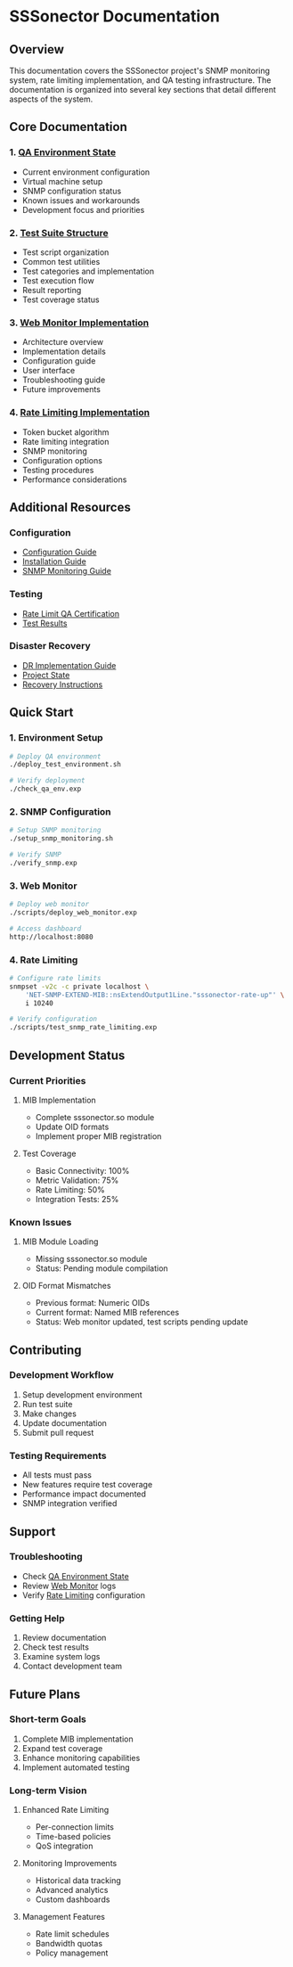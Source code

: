 # SSSonector Documentation

## Overview

This documentation covers the SSSonector project's SNMP monitoring system, rate limiting implementation, and QA testing infrastructure. The documentation is organized into several key sections that detail different aspects of the system.

## Core Documentation

### 1. [QA Environment State](qa_environment_state.md)
- Current environment configuration
- Virtual machine setup
- SNMP configuration status
- Known issues and workarounds
- Development focus and priorities

### 2. [Test Suite Structure](test_suite_structure.md)
- Test script organization
- Common test utilities
- Test categories and implementation
- Test execution flow
- Result reporting
- Test coverage status

### 3. [Web Monitor Implementation](web_monitor.md)
- Architecture overview
- Implementation details
- Configuration guide
- User interface
- Troubleshooting guide
- Future improvements

### 4. [Rate Limiting Implementation](rate_limiting_implementation.md)
- Token bucket algorithm
- Rate limiting integration
- SNMP monitoring
- Configuration options
- Testing procedures
- Performance considerations

## Additional Resources

### Configuration
- [Configuration Guide](configuration_guide.md)
- [Installation Guide](installation.md)
- [SNMP Monitoring Guide](snmp_monitoring.md)

### Testing
- [Rate Limit QA Certification](rate_limit_qa_certification.md)
- [Test Results](../test/test_results.md)

### Disaster Recovery
- [DR Implementation Guide](disaster_recovery/dr_implementation_guide.md)
- [Project State](disaster_recovery/project/project_state.md)
- [Recovery Instructions](disaster_recovery/project/recovery_instructions.md)

## Quick Start

### 1. Environment Setup
```bash
# Deploy QA environment
./deploy_test_environment.sh

# Verify deployment
./check_qa_env.exp
```

### 2. SNMP Configuration
```bash
# Setup SNMP monitoring
./setup_snmp_monitoring.sh

# Verify SNMP
./verify_snmp.exp
```

### 3. Web Monitor
```bash
# Deploy web monitor
./scripts/deploy_web_monitor.exp

# Access dashboard
http://localhost:8080
```

### 4. Rate Limiting
```bash
# Configure rate limits
snmpset -v2c -c private localhost \
    'NET-SNMP-EXTEND-MIB::nsExtendOutput1Line."sssonector-rate-up"' \
    i 10240

# Verify configuration
./scripts/test_snmp_rate_limiting.exp
```

## Development Status

### Current Priorities
1. MIB Implementation
   - Complete sssonector.so module
   - Update OID formats
   - Implement proper MIB registration

2. Test Coverage
   - Basic Connectivity: 100%
   - Metric Validation: 75%
   - Rate Limiting: 50%
   - Integration Tests: 25%

### Known Issues
1. MIB Module Loading
   - Missing sssonector.so module
   - Status: Pending module compilation

2. OID Format Mismatches
   - Previous format: Numeric OIDs
   - Current format: Named MIB references
   - Status: Web monitor updated, test scripts pending update

## Contributing

### Development Workflow
1. Setup development environment
2. Run test suite
3. Make changes
4. Update documentation
5. Submit pull request

### Testing Requirements
- All tests must pass
- New features require test coverage
- Performance impact documented
- SNMP integration verified

## Support

### Troubleshooting
- Check [QA Environment State](qa_environment_state.md)
- Review [Web Monitor](web_monitor.md) logs
- Verify [Rate Limiting](rate_limiting_implementation.md) configuration

### Getting Help
1. Review documentation
2. Check test results
3. Examine system logs
4. Contact development team

## Future Plans

### Short-term Goals
1. Complete MIB implementation
2. Expand test coverage
3. Enhance monitoring capabilities
4. Implement automated testing

### Long-term Vision
1. Enhanced Rate Limiting
   - Per-connection limits
   - Time-based policies
   - QoS integration

2. Monitoring Improvements
   - Historical data tracking
   - Advanced analytics
   - Custom dashboards

3. Management Features
   - Rate limit schedules
   - Bandwidth quotas
   - Policy management
